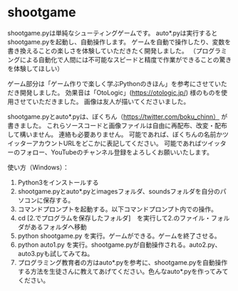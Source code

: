 # shootgame
shootgame.pyは単純なシューティングゲームです。
auto*.pyは実行するとshootgame.pyを起動し、自動操作します。
ゲームを自動で操作したり、変数を書き換えることの楽しさを体験していただきたく開発しました。
（プログラミングによる自動化で人間には不可能なスピードと精度で作業ができることの驚きを体験してほしい）

ゲーム部分は「ゲーム作りで楽しく学ぶPythonのきほん」を参考にさせていただき開発しました。
効果音は「OtoLogic」(https://otologic.jp/) 様のものを使用させていただきました。
画像は友人が描いてくださいました。

shootgame.pyとauto*.pyは、ぼくちん（https://twitter.com/boku_chinn） が書きました。
これらソースコードと画像ファイルは自由に再配布、改変・配布して構いません。
連絡も必要ありません。
可能であれば、ぼくちんの名前かツイッターアカウントURLをどこかに表記してください。
可能であればツイッターのフォロー、YouTubeのチャンネル登録をよろしくお願いいたします。


使い方（Windows）：
1. Python3をインストールする
2. shootgame.pyとauto*.pyとimagesフォルダ、soundsフォルダを自分のパソコンに保存する。
3. コマンドプロンプトを起動する。以下コマンドプロンプト内での操作。
4. cd [2.でプログラムを保存したフォルダ]　を実行して2.のファイル・フォルダがあるフォルダへ移動
5. python shootgame.py を実行。ゲームができる。ゲームを終了させる。
6. python auto1.py を実行。shootgame.pyが自動操作される。auto2.py、auto3.pyも試してみてね。
7. プログラミング教育者の方はauto*.pyを参考に、shootgame.pyを自動操作する方法を生徒さんに教えてあげてください。色んなauto*.pyを作ってみてください。
